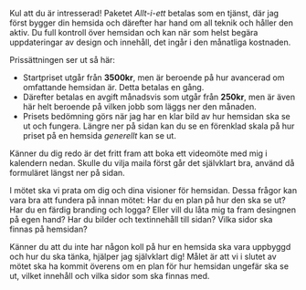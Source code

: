 Kul att du är intresserad! Paketet _Allt-i-ett_ betalas som en tjänst, där jag först bygger din hemsida och därefter har hand om all teknik och håller den aktiv. Du full kontroll över hemsidan och kan när som helst begära uppdateringar av design och innehåll, det ingår i den månatliga kostnaden.

Prissättningen ser ut så här:

- Startpriset utgår från **3500kr**, men är beroende på hur avancerad om omfattande hemsidan är. Detta betalas en gång.
- Därefter betalas en avgift månadsvis som utgår från **250kr**, men är även här helt beroende på vilken jobb som läggs ner den månaden.
- Prisets bedömning görs när jag har en klar bild av hur hemsidan ska se ut och fungera. Längre ner på sidan kan du se en förenklad skala på hur priset på en hemsida _generellt_ kan se ut.

Känner du dig redo är det fritt fram att boka ett videomöte med mig i kalendern nedan. Skulle du vilja maila först går det självklart bra, använd då formuläret längst ner på sidan.

I mötet ska vi prata om dig och dina visioner för hemsidan. Dessa frågor kan vara bra att fundera på innan mötet: Har du en plan på hur den ska se ut? Har du en färdig branding och logga? Eller vill du låta mig ta fram desingnen på egen hand? Har du bilder och textinnehåll till sidan? Vilka sidor ska finnas på hemsidan?

Känner du att du inte har någon koll på hur en hemsida ska vara uppbyggd och hur du ska tänka, hjälper jag självklart dig! Målet är att vi i slutet av mötet ska ha kommit överens om en plan för hur hemsidan ungefär ska se ut, vilket innehåll och vilka sidor som ska finnas med.
